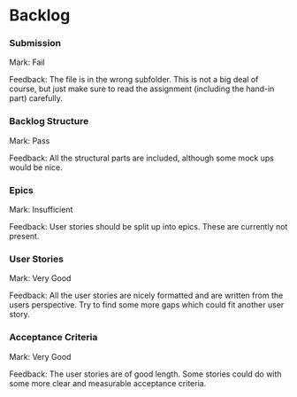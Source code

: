 # Backlog

### Submission

Mark: Fail

Feedback: The file is in the wrong subfolder. This is not a big deal of course, but just make sure to read the assignment (including the hand-in part) carefully.


### Backlog Structure

Mark: Pass

Feedback: All the structural parts are included, although some mock ups would be nice.


### Epics

Mark: Insufficient

Feedback: User stories should be split up into epics. These are currently not present.


### User Stories

Mark: Very Good

Feedback: All the user stories are nicely formatted and are written from the users perspective. Try to find some more gaps which could fit another user story.


### Acceptance Criteria

Mark: Very Good

Feedback: The user stories are of good length. Some stories could do with some more clear and measurable acceptance criteria.

